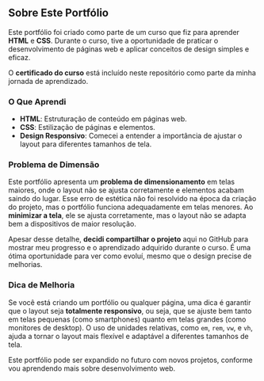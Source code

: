 ## Sobre Este Portfólio

Este portfólio foi criado como parte de um curso que fiz para aprender **HTML** e **CSS**. Durante o curso, tive a oportunidade de praticar o desenvolvimento de páginas web e aplicar conceitos de design simples e eficaz.

O **certificado do curso** está incluído neste repositório como parte da minha jornada de aprendizado.

### O Que Aprendi

- **HTML**: Estruturação de conteúdo em páginas web.
- **CSS**: Estilização de páginas e elementos.
- **Design Responsivo**: Comecei a entender a importância de ajustar o layout para diferentes tamanhos de tela.

### Problema de Dimensão

Este portfólio apresenta um **problema de dimensionamento** em telas maiores, onde o layout não se ajusta corretamente e elementos acabam saindo do lugar. Esse erro de estética não foi resolvido na época da criação do projeto, mas o portfólio funciona adequadamente em telas menores. Ao **minimizar a tela**, ele se ajusta corretamente, mas o layout não se adapta bem a dispositivos de maior resolução.

Apesar desse detalhe, **decidi compartilhar o projeto** aqui no GitHub para mostrar meu progresso e o aprendizado adquirido durante o curso. É uma ótima oportunidade para ver como evoluí, mesmo que o design precise de melhorias.

### Dica de Melhoria

Se você está criando um portfólio ou qualquer página, uma dica é garantir que o layout seja **totalmente responsivo**, ou seja, que se ajuste bem tanto em telas pequenas (como smartphones) quanto em telas grandes (como monitores de desktop). O uso de unidades relativas, como `em`, `rem`, `vw`, e `vh`, ajuda a tornar o layout mais flexível e adaptável a diferentes tamanhos de tela.

Este portfólio pode ser expandido no futuro com novos projetos, conforme vou aprendendo mais sobre desenvolvimento web.
